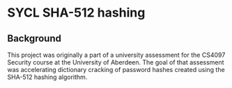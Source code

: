 # SYCL SHA-512 hashing

## Background

This project was originally a part of a university assessment for the CS4097 
Security course at the University of Aberdeen. The goal of that assessment
was accelerating dictionary cracking of password hashes created using the
SHA-512 hashing algorithm.

